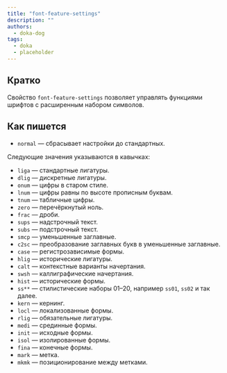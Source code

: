 ```yaml
---
title: "font-feature-settings"
description: ""
authors:
  - doka-dog
tags:
  - doka
  - placeholder
---
```


## Кратко

Свойство `font-feature-settings` позволяет управлять функциями шрифтов с расширенным набором символов.

## Как пишется

- `normal` — сбрасывает настройки до стандартных.

Следующие значения указываются в кавычках:

- `liga` — стандартные лигатуры.
- `dlig` — дискретные лигатуры.
- `onum` — цифры в старом стиле.
- `lnum` — цифры равны по высоте прописным буквам.
- `tnum` — табличные цифры.
- `zero` — перечёркнутый ноль.
- `frac` — дроби.
- `sups` — надстрочный текст.
- `subs` — подстрочный текст.
- `smcp` — уменьшенные заглавные.
- `c2sc` — преобразование заглавных букв в уменьшенные заглавные.
- `case` — регистрозависимые формы.
- `hlig` — исторические лигатуры.
- `calt` — контекстные варианты начертания.
- `swsh` — каллиграфические начертания.
- `hist` — исторические формы.
- `ss**` — стилистические наборы 01–20, например `ss01`, `ss02` и так далее.
- `kern` — кернинг.
- `locl` — локализованные формы.
- `rlig` — обязательные лигатуры.
- `medi` — срединные формы.
- `init` — исходные формы.
- `isol` — изолированные формы.
- `fina` — конечные формы.
- `mark` — метка.
- `mkmk` — позиционирование между метками.
